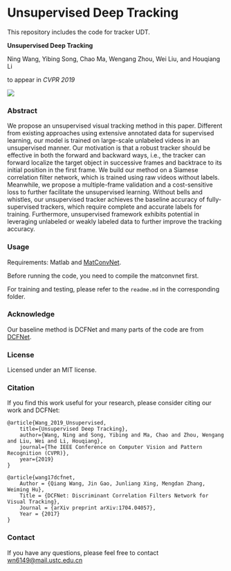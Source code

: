 # Unsupervised Deep Tracking
This repository includes the code for tracker UDT.

**Unsupervised Deep Tracking**

Ning Wang, Yibing Song, Chao Ma, Wengang Zhou, Wei Liu, and Houqiang Li 

to appear in *CVPR 2019*

![](../master/UDT.png)

### Abstract
We propose an unsupervised visual tracking method in this paper. Different from existing approaches using extensive annotated data for supervised learning, our model is trained on large-scale unlabeled videos in an unsupervised manner. Our motivation is that a robust tracker should be effective in both the forward and backward ways, i.e., the tracker can forward localize the target object in successive frames and backtrace to its initial position in the first frame. We build our method on a Siamese correlation filter network, which is trained using raw videos without labels. Meanwhile, we propose a multiple-frame validation and a cost-sensitive loss to further facilitate the unsupervised learning. Without bells and whistles, our unsupervised tracker achieves the baseline accuracy of fully-supervised trackers, which require complete and accurate labels for training. Furthermore, unsupervised framework exhibits potential in leveraging unlabeled or weakly labeled data to further improve the tracking accuracy.

### Usage
Requirements: Matlab and [MatConvNet](http://www.vlfeat.org/matconvnet/install/).

Before running the code, you need to compile the matconvnet first.

For training and testing, please refer to the ```readme.md``` in the corresponding folder. 

### Acknowledge
Our baseline method is DCFNet and many parts of the code are from [DCFNet](https://github.com/foolwood/DCFNet).

### License
Licensed under an MIT license.

### Citation
If you find this work useful for your research, please consider citing our work and DCFNet:
```
@article{Wang_2019_Unsupervised,
    title={Unsupervised Deep Tracking},
    author={Wang, Ning and Song, Yibing and Ma, Chao and Zhou, Wengang and Liu, Wei and Li, Houqiang},
    journal={The IEEE Conference on Computer Vision and Pattern Recognition (CVPR)},
    year={2019}
}

@article{wang17dcfnet,
    Author = {Qiang Wang, Jin Gao, Junliang Xing, Mengdan Zhang, Weiming Hu},
    Title = {DCFNet: Discriminant Correlation Filters Network for Visual Tracking},
    Journal = {arXiv preprint arXiv:1704.04057},
    Year = {2017}
}
```

### Contact
If you have any questions, please feel free to contact wn6149@mail.ustc.edu.cn
